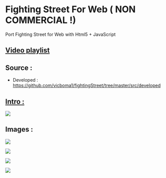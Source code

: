 # Fighting Street For Web ( NON COMMERCIAL !)
Port Fighting Street for Web with Html5 + JavaScript

## [Video playlist](https://www.youtube.com/playlist?list=PLNph7ndeSqE9OIWrsBeCKQTG4OvAWuBlZ) 

## Source : 
* Developed : https://github.com/vicboma1/fightingStreet/tree/master/src/developed

## [Intro :](https://www.youtube.com/watch?v=6pA0YIFhg9A&list=PLNph7ndeSqE9OIWrsBeCKQTG4OvAWuBlZ&index=3)

[![](http://i.giphy.com/3oGRFK790a1LRcZ9Pa.gif)](https://www.youtube.com/watch?v=u7Q_HocWu8E&index=1&list=PLNph7ndeSqE9OIWrsBeCKQTG4OvAWuBlZ)

## Images :

![](https://github.com/vicboma1/fightingStreet/blob/master/images/Screen%20Shot%202016-04-04%20at%2016.05.05.png)

![](https://github.com/vicboma1/fightingStreet/blob/master/images/Screen%20Shot%202016-04-04%20at%2018.39.45.png)

![](https://github.com/vicboma1/fightingStreet/blob/master/images/Screen%20Shot%202016-04-05%20at%2015.12.41.png)

![](https://github.com/vicboma1/fightingStreet/blob/master/images/Screen%20Shot%202016-04-04%20at%2022.37.43.png)

 
